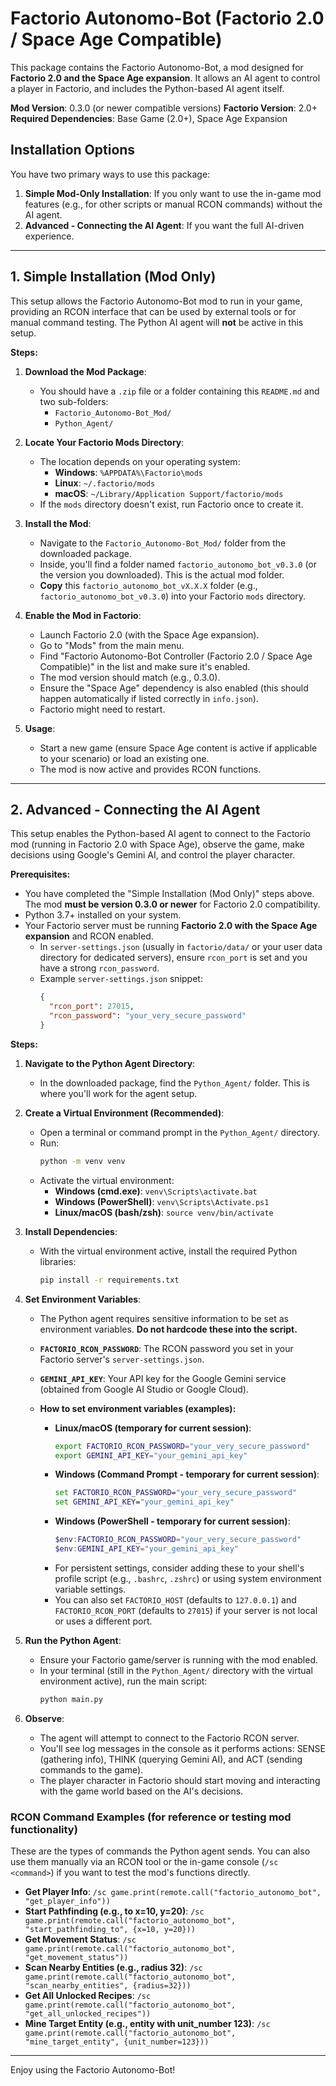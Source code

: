 # Factorio Autonomo-Bot (Factorio 2.0 / Space Age Compatible)

This package contains the Factorio Autonomo-Bot, a mod designed for **Factorio 2.0 and the Space Age expansion**. It allows an AI agent to control a player in Factorio, and includes the Python-based AI agent itself.

**Mod Version**: 0.3.0 (or newer compatible versions)
**Factorio Version**: 2.0+
**Required Dependencies**: Base Game (2.0+), Space Age Expansion

## Installation Options

You have two primary ways to use this package:

1.  **Simple Mod-Only Installation**: If you only want to use the in-game mod features (e.g., for other scripts or manual RCON commands) without the AI agent.
2.  **Advanced - Connecting the AI Agent**: If you want the full AI-driven experience.

---

## 1. Simple Installation (Mod Only)

This setup allows the Factorio Autonomo-Bot mod to run in your game, providing an RCON interface that can be used by external tools or for manual command testing. The Python AI agent will **not** be active in this setup.

**Steps:**

1.  **Download the Mod Package**:
    *   You should have a `.zip` file or a folder containing this `README.md` and two sub-folders:
        *   `Factorio_Autonomo-Bot_Mod/`
        *   `Python_Agent/`

2.  **Locate Your Factorio Mods Directory**:
    *   The location depends on your operating system:
        *   **Windows**: `%APPDATA%\Factorio\mods`
        *   **Linux**: `~/.factorio/mods`
        *   **macOS**: `~/Library/Application Support/factorio/mods`
    *   If the `mods` directory doesn't exist, run Factorio once to create it.

3.  **Install the Mod**:
    *   Navigate to the `Factorio_Autonomo-Bot_Mod/` folder from the downloaded package.
    *   Inside, you'll find a folder named `factorio_autonomo_bot_v0.3.0` (or the version you downloaded). This is the actual mod folder.
    *   **Copy** this `factorio_autonomo_bot_vX.X.X` folder (e.g., `factorio_autonomo_bot_v0.3.0`) into your Factorio `mods` directory.

4.  **Enable the Mod in Factorio**:
    *   Launch Factorio 2.0 (with the Space Age expansion).
    *   Go to "Mods" from the main menu.
    *   Find "Factorio Autonomo-Bot Controller (Factorio 2.0 / Space Age Compatible)" in the list and make sure it's enabled.
    *   The mod version should match (e.g., 0.3.0).
    *   Ensure the "Space Age" dependency is also enabled (this should happen automatically if listed correctly in `info.json`).
    *   Factorio might need to restart.

5.  **Usage**:
    *   Start a new game (ensure Space Age content is active if applicable to your scenario) or load an existing one.
    *   The mod is now active and provides RCON functions.

---

## 2. Advanced - Connecting the AI Agent

This setup enables the Python-based AI agent to connect to the Factorio mod (running in Factorio 2.0 with Space Age), observe the game, make decisions using Google's Gemini AI, and control the player character.

**Prerequisites:**

*   You have completed the "Simple Installation (Mod Only)" steps above. The mod **must be version 0.3.0 or newer** for Factorio 2.0 compatibility.
*   Python 3.7+ installed on your system.
*   Your Factorio server must be running **Factorio 2.0 with the Space Age expansion** and RCON enabled.
    *   In `server-settings.json` (usually in `factorio/data/` or your user data directory for dedicated servers), ensure `rcon_port` is set and you have a strong `rcon_password`.
    *   Example `server-settings.json` snippet:
        ```json
        {
          "rcon_port": 27015,
          "rcon_password": "your_very_secure_password"
        }
        ```

**Steps:**

1.  **Navigate to the Python Agent Directory**:
    *   In the downloaded package, find the `Python_Agent/` folder. This is where you'll work for the agent setup.

2.  **Create a Virtual Environment (Recommended)**:
    *   Open a terminal or command prompt in the `Python_Agent/` directory.
    *   Run:
        ```bash
        python -m venv venv
        ```
    *   Activate the virtual environment:
        *   **Windows (cmd.exe)**: `venv\Scripts\activate.bat`
        *   **Windows (PowerShell)**: `venv\Scripts\Activate.ps1`
        *   **Linux/macOS (bash/zsh)**: `source venv/bin/activate`

3.  **Install Dependencies**:
    *   With the virtual environment active, install the required Python libraries:
        ```bash
        pip install -r requirements.txt
        ```

4.  **Set Environment Variables**:
    *   The Python agent requires sensitive information to be set as environment variables. **Do not hardcode these into the script.**
    *   **`FACTORIO_RCON_PASSWORD`**: The RCON password you set in your Factorio server's `server-settings.json`.
    *   **`GEMINI_API_KEY`**: Your API key for the Google Gemini service (obtained from Google AI Studio or Google Cloud).

    *   **How to set environment variables (examples):**
        *   **Linux/macOS (temporary for current session)**:
            ```bash
            export FACTORIO_RCON_PASSWORD="your_very_secure_password"
            export GEMINI_API_KEY="your_gemini_api_key"
            ```
        *   **Windows (Command Prompt - temporary for current session)**:
            ```cmd
            set FACTORIO_RCON_PASSWORD="your_very_secure_password"
            set GEMINI_API_KEY="your_gemini_api_key"
            ```
        *   **Windows (PowerShell - temporary for current session)**:
            ```powershell
            $env:FACTORIO_RCON_PASSWORD="your_very_secure_password"
            $env:GEMINI_API_KEY="your_gemini_api_key"
            ```
        *   For persistent settings, consider adding these to your shell's profile script (e.g., `.bashrc`, `.zshrc`) or using system environment variable settings.
        *   You can also set `FACTORIO_HOST` (defaults to `127.0.0.1`) and `FACTORIO_RCON_PORT` (defaults to `27015`) if your server is not local or uses a different port.

5.  **Run the Python Agent**:
    *   Ensure your Factorio game/server is running with the mod enabled.
    *   In your terminal (still in the `Python_Agent/` directory with the virtual environment active), run the main script:
        ```bash
        python main.py
        ```

6.  **Observe**:
    *   The agent will attempt to connect to the Factorio RCON server.
    *   You'll see log messages in the console as it performs actions: SENSE (gathering info), THINK (querying Gemini AI), and ACT (sending commands to the game).
    *   The player character in Factorio should start moving and interacting with the game world based on the AI's decisions.

### RCON Command Examples (for reference or testing mod functionality)

These are the types of commands the Python agent sends. You can also use them manually via an RCON tool or the in-game console (`/sc <command>`) if you want to test the mod's functions directly.

*   **Get Player Info**:
    `/sc game.print(remote.call("factorio_autonomo_bot", "get_player_info"))`
*   **Start Pathfinding (e.g., to x=10, y=20)**:
    `/sc game.print(remote.call("factorio_autonomo_bot", "start_pathfinding_to", {x=10, y=20}))`
*   **Get Movement Status**:
    `/sc game.print(remote.call("factorio_autonomo_bot", "get_movement_status"))`
*   **Scan Nearby Entities (e.g., radius 32)**:
    `/sc game.print(remote.call("factorio_autonomo_bot", "scan_nearby_entities", {radius=32}))`
*   **Get All Unlocked Recipes**:
    `/sc game.print(remote.call("factorio_autonomo_bot", "get_all_unlocked_recipes"))`
*   **Mine Target Entity (e.g., entity with unit_number 123)**:
    `/sc game.print(remote.call("factorio_autonomo_bot", "mine_target_entity", {unit_number=123}))`

---

Enjoy using the Factorio Autonomo-Bot!
